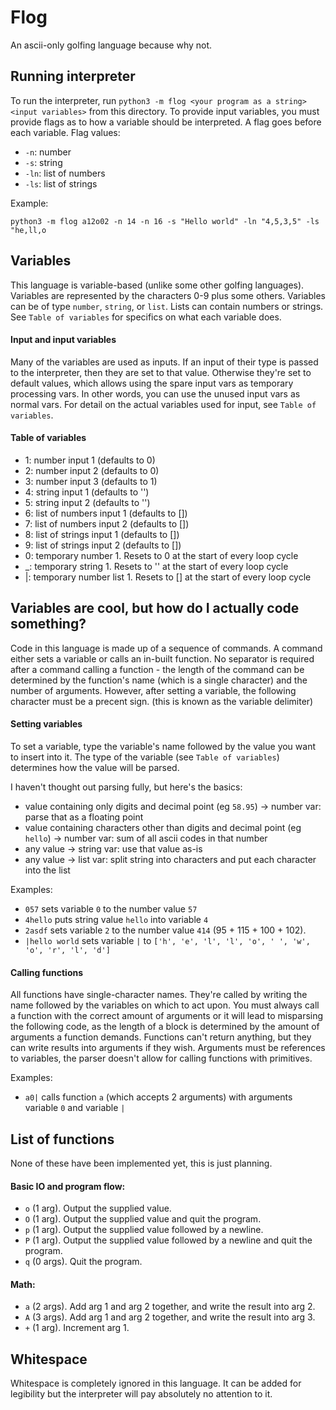 # Flog

An ascii-only golfing language because why not.

## Running interpreter

To run the interpreter, run `python3 -m flog <your program as a string> <input variables>` from this directory. To provide input variables, you must provide flags as to how a variable should be interpreted. A flag goes before each variable. Flag values:
- `-n`: number
- `-s`: string
- `-ln`: list of numbers
- `-ls`: list of strings

Example:

`python3 -m flog a12o02 -n 14 -n 16 -s "Hello world" -ln "4,5,3,5" -ls "he,ll,o`

## Variables

This language is variable-based (unlike some other golfing languages). Variables are represented by the characters 0-9 plus some others. Variables can be of type `number`, `string`, or `list`. Lists can contain numbers or strings. See `Table of variables` for specifics on what each variable does.

#### Input and input variables

Many of the variables are used as inputs. If an input of their type is passed to the interpreter, then they are set to that value. Otherwise they're set to default values, which allows using the spare input vars as temporary processing vars. In other words, you can use the unused input vars as normal vars. For detail on the actual variables used for input, see `Table of variables`.

#### Table of variables

- 1: number input 1 (defaults to 0)
- 2: number input 2 (defaults to 0)
- 3: number input 3 (defaults to 1)
- 4: string input 1 (defaults to '')
- 5: string input 2 (defaults to '')
- 6: list of numbers input 1 (defaults to [])
- 7: list of numbers input 2 (defaults to [])
- 8: list of strings input 1 (defaults to [])
- 9: list of strings input 2 (defaults to [])
- 0: temporary number 1. Resets to 0 at the start of every loop cycle
- _: temporary string 1. Resets to '' at the start of every loop cycle
- |: temporary number list 1. Resets to [] at the start of every loop cycle

## Variables are cool, but how do I actually code something?

Code in this language is made up of a sequence of commands. A command either sets a variable or calls an in-built function. No separator is required after a command calling a function - the length of the command can be determined by the function's name (which is a single character) and the number of arguments. However, after setting a variable, the following character must be a precent sign. (this is known as the variable delimiter)

#### Setting variables

To set a variable, type the variable's name followed by the value you want to insert into it. The type of the variable (see `Table of variables`) determines how the value will be parsed.

I haven't thought out parsing fully, but here's the basics:
- value containing only digits and decimal point (eg `58.95`) -> number var: parse that as a floating point
- value containing characters other than digits and decimal point (eg `hello`) -> number var: sum of all ascii codes in that number
- any value -> string var: use that value as-is
- any value -> list var: split string into characters and put each character into the list

Examples:
- `057` sets variable `0` to the number value `57`
- `4hello` puts string value `hello` into variable `4`
- `2asdf` sets variable `2` to the number value `414` (95 + 115 + 100 + 102).
- `|hello world` sets variable `|` to `['h', 'e', 'l', 'l', 'o', ' ', 'w', 'o', 'r', 'l', 'd']`

#### Calling functions

All functions have single-character names. They're called by writing the name followed by the variables on which to act upon. You must always call a function with the correct amount of arguments or it will lead to misparsing the following code, as the length of a block is determined by the amount of arguments a function demands. Functions can't return anything, but they can write results into arguments if they wish. Arguments must be references to variables, the parser doesn't allow for calling functions with primitives.

Examples:
- `a0|` calls function `a` (which accepts 2 arguments) with arguments variable `0` and variable `|`

## List of functions

None of these have been implemented yet, this is just planning.

#### Basic IO and program flow:

- `o` (1 arg). Output the supplied value.
- `O` (1 arg). Output the supplied value and quit the program.
- `p` (1 arg). Output the supplied value followed by a newline.
- `P` (1 arg). Output the supplied value followed by a newline and quit the program.
- `q` (0 args). Quit the program.

#### Math:

- `a` (2 args). Add arg 1 and arg 2 together, and write the result into arg 2.
- `A` (3 args). Add arg 1 and arg 2 together, and write the result into arg 3.
- `+` (1 arg). Increment arg 1.

## Whitespace

Whitespace is completely ignored in this language. It can be added for legibility but the interpreter will pay absolutely no attention to it.